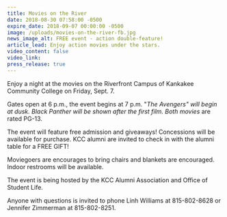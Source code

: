 ```yaml
---
title: Movies on the River
date: 2018-08-30 07:58:00 -0500
expire_date: 2018-09-07 00:00:00 -0500
image: /uploads/movies-on-the-river-fb.jpg
news_image_alt: FREE event - action double-feature!
article_lead: Enjoy action movies under the stars.
video_content: false
video_link:
press_release: true
---
```


Enjoy a night at the movies on the Riverfront Campus of Kankakee Community College on Friday, Sept. 7.

Gates open at 6 p.m., the event begins at 7 p.m. "*The Avengers" will begin at dusk.*&nbsp;*Black Panther will be shown after the first film. Both movies*&nbsp;are rated PG-13.

The event will feature free admission and giveaways! Concessions will be available for purchase. KCC alumni are invited to check in with the alumni table for a FREE GIFT!

Moviegoers are encourages to bring chairs and blankets are encouraged. Indoor restrooms will be available.&nbsp;

The event is being hosted by the KCC Alumni Association and Office of Student Life.

Anyone with questions is invited to phone Linh Williams at 815-802-8628 or Jennifer Zimmerman at 815-802-8251.